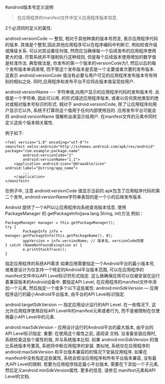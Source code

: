 #android版本号定义说明

>在应用程序的manifest文件中定义应用程序版本信息.

2个必须同时定义的属性:

android:versionCode — 整型, 相对于其他种类的版本号而言, 表示应用程序代码的版本. 其值是个整型,因此其他应用程序可以在程序编码中判断它, 例如检查升级或降级关系. 可以对其设置任何值, 然而应当确保每一个后续发布的应用程序使用更大的值. 尽管系统并不强制执行这种规则, 但是每个后续版本使用增加的数字值是标准作法. 典型做法是, 你发布的第一个版本的versionCode为1, 然后以后的每个发布版本单调递增, 而不管这个发布版本是否是一个主要或者次要的发布版本. 这表示 android:versionCode 值没有必要与用户可见的应用程序发布版本号有特别的相似之处. 同时,应用程序和发布平台不应将此版本值呈现给用户.

android:versionName --- 字符串值,向用户显示的应用程序代码的发布版本号.  此值是一个字符串, 因此可以用<major>.<minor>.<point>的形式描述应用程序版本, 或者以任何其他类型的绝对或相对版本号标识的形式. 相对于 android:versionCode, 除了让应用程序向用户显示它以外, 系统不打算将这个值用于任何内部使用目的. 应用发布平台可能会将 android:versionName 值解析出来显示给用户. 在manifest文件的<manifest>元素中同时定义这些个版本相关属性.

例子如下:
```
<?xml version="1.0" encoding="utf-8"?>
<manifest xmlns:android="http://schemas.android.com/apk/res/android" package="com.example.package.name" 
        android:versionCode="2"
        android:versionName="1.1"> 
    <application android:icon="@drawable/icon" android:label="@string/app_name">
        ... 
    </application> 
</manifest>
```
在例子中, 注意 android:versionCode 值显示当前的.apk包含了应用程序代码的第二个发布, android:versionName字符串表现的是一个小的后继发布版本. 

Android 提供了一个API以让应用程序向系统查询版本信息. 使用 PackageManager 的 getPackageInfo(java.lang.String, int)方法.例如：
```
PackageManager manager = this.getPackageManager();
try {
        PackageInfo info = manager.getPackageInfo(this.getPackageName(), 0);
        appVersion = info.versionName; // 版本名，versionCode同理
} catch (NameNotFoundException e) {
        e.printStackTrace();
}
```
指定应用程序的系统API需求
如果应用需要指定一个Android平台的最小版本号, 或者是设计为仅支持一个特定的Android平台版本范围, 可以在应用程序的manifest文件中以API Level标识符形式指定. 这么做确保应用可以仅被安装在运行着兼容版本的Android设备中.
要指定API Level, 在应用程序的manifest文件中添加一个<uses-sdk>元素, 然后指定一个或多个以下这些属性:
android:minSdkVersion — 应用程序运行的最小Android平台版本, 由平台的API Level标识指定.

android:targetSdkVersion — 指定应用设计运行的API Level. 在一些情况下, 这允许应用程序使用目标API Level中的manifest元素或者行为, 而不是被限制在仅使用最小API Level中的元素.

android:maxSdkVersion - 应用设计运行的Android平台的最大版本, 由平台的API Level标识指定. 重要: 在使用这个属性之前, 请阅读 <uses-sdk> 文档.
当准备安装应用时, 系统检查这些个属性的值, 并与系统版本比较. 如果 android:minSdkVersion 的值比系统版本号要高, 系统将中断应用程序的安装. 类似地, 系统仅在应用程序的 android:maxSdkVersion 和平台版本兼容的的情况下安装应用程序.
如果在manifest中没有指定这些属性, 系统会假设应用程序和所有平台版本兼容, 没有最大API Level的限制.
若要为应用程序指定最小平台版本, 需要在<manifest>下添加一个<uses-sdk>子元素, 然后定义android:minSdkVersion属性.
更多的信息, 请参见 <uses-sdk> manifest元素和API Level的文档.